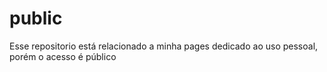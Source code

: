 # public
Esse repositorio está relacionado a minha pages dedicado ao uso pessoal, porém o acesso é público
